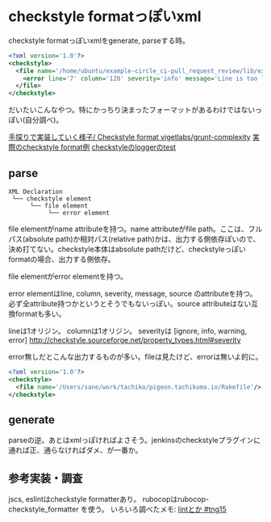 # checkstyle formatっぽいxml

checkstyle formatっぽいxmlをgenerate, parseする時。

```xml
<?xml version='1.0'?>
<checkstyle>
  <file name='/home/ubuntu/example-circle_ci-pull_request_review/lib/example/circle_ci/pull_request_review.rb'>
    <error line='7' column='120' severity='info' message='Line is too long. [156/120]' source='com.puppycrawl.tools.checkstyle.Metrics/LineLength'/>
  </file>
</checkstyle>
```

だいたいこんなやつ。特にかっちり決まったフォーマットがあるわけではないっぽい(自分調べ)。

[手探りで実装していく様子/ Checkstyle format vigetlabs/grunt-complexity](https://github.com/vigetlabs/grunt-complexity/issues/11)
[実際のcheckstyle format例](https://github.com/pritykovskaya/UniRank/blob/a8074e8fdc3ff9ed0f2e6fc5795b3b4a5c03b0ca/checkstyle_report.xml)
[checkstyleのloggerのtest](https://github.com/checkstyle/checkstyle/blob/master/src/test/java/com/puppycrawl/tools/checkstyle/XMLLoggerTest.java)

## parse

```
XML Declaration
 └── checkstyle element
      └── file element
           └── error element
```

file elementがname attributeを持つ。name attributeがfile path。ここは、フルパス(absolute path)か相対パス(relative path)かは、出力する側依存ぽいので、決め打てない。checkstyle本体はabsolute pathだけど、checkstyleっぽいformatの場合、出力する側依存。

file elementがerror elementを持つ。

error elementはline, column, severity, message, source のattributeを持つ。必ず全attribute持つかというとそうでもないっぽい。source attributeはない互換formatも多い。

lineは1オリジン。
columnは1オリジン。
severityは [ignore, info, warning, error]
http://checkstyle.sourceforge.net/property_types.html#severity


error無しだとこんな出力するものが多い。fileは見たけど、errorは無いよ的に。

```xml
<?xml version='1.0'?>
<checkstyle>
  <file name='/Users/sane/work/tachiko/pigeon.tachikoma.io/Rakefile'/>
</checkstyle>
```

## generate

parseの逆。あとはxmlっぽければよさそう。jenkinsのcheckstyleプラグインに通れば正、通らなければダメ、が一番か。

## 参考実装・調査

jscs, eslintはcheckstyle formatterあり。
rubocopはrubocop-checkstyle_formatter を使う。
いろいろ調べたメモ: [lintとか #tng15](https://gist.github.com/sanemat/5416e4f701922a47773a)
